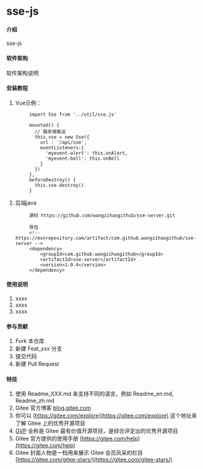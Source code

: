 # sse-js

#### 介绍
sse-js

#### 软件架构
软件架构说明

#### 安装教程

1. Vue示例：


            import Sse from '../util/sse.js'
            
            mounted() {
              // 服务端推送
              this.sse = new Sse({
                url : '/api/sse',
                eventListeners:{
                  'myevent-alert': this.onAlert,
                  'myevent-bell': this.onBell
                }
              })
            },
            beforeDestroy() {
              this.sse.destroy()
            }
    

2. 后端java


            源码 https://github.com/wangzihaogithub/sse-server.git
            
            导包
            <!-- https://mvnrepository.com/artifact/com.github.wangzihaogithub/sse-server -->
            <dependency>
                <groupId>com.github.wangzihaogithub</groupId>
                <artifactId>sse-server</artifactId>
                <version>1.0.4</version>
            </dependency>



#### 使用说明

1.  xxxx
2.  xxxx
3.  xxxx

#### 参与贡献

1.  Fork 本仓库
2.  新建 Feat_xxx 分支
3.  提交代码
4.  新建 Pull Request


#### 特技

1.  使用 Readme\_XXX.md 来支持不同的语言，例如 Readme\_en.md, Readme\_zh.md
2.  Gitee 官方博客 [blog.gitee.com](https://blog.gitee.com)
3.  你可以 [https://gitee.com/explore](https://gitee.com/explore) 这个地址来了解 Gitee 上的优秀开源项目
4.  [GVP](https://gitee.com/gvp) 全称是 Gitee 最有价值开源项目，是综合评定出的优秀开源项目
5.  Gitee 官方提供的使用手册 [https://gitee.com/help](https://gitee.com/help)
6.  Gitee 封面人物是一档用来展示 Gitee 会员风采的栏目 [https://gitee.com/gitee-stars/](https://gitee.com/gitee-stars/)
